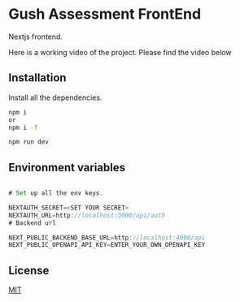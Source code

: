 # Gush Assessment FrontEnd

Nextjs frontend.


Here is a working video of the project. Please find the video below


## Installation

Install all the dependencies.


```bash
npm i
or
npm i -f

npm run dev
```

## Environment variables

```javascript

# Set up all the env keys.

NEXTAUTH_SECRET=<SET YOUR SECRET>
NEXTAUTH_URL=http://localhost:3000/api/auth
# Backend url

NEXT_PUBLIC_BACKEND_BASE_URL=http://localhost:4000/api
NEXT_PUBLIC_OPENAPI_API_KEY=ENTER_YOUR_OWN_OPENAPI_KEY


```



## License

[MIT](https://choosealicense.com/licenses/mit/)
